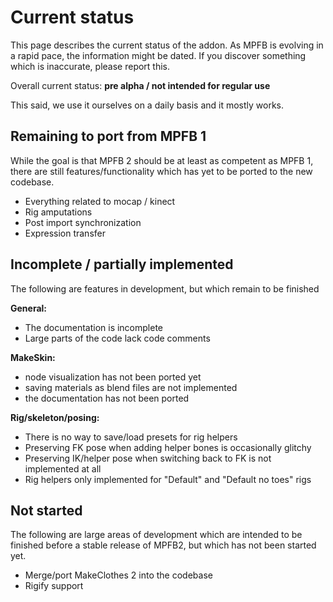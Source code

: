 # Current status

This page describes the current status of the addon. As MPFB is evolving in a rapid pace, the information might be 
dated. If you discover something which is inaccurate, please report this.

Overall current status: **pre alpha / not intended for regular use**

This said, we use it ourselves on a daily basis and it mostly works.

## Remaining to port from MPFB 1

While the goal is that MPFB 2 should be at least as competent as MPFB 1, there are still features/functionality
which has yet to be ported to the new codebase. 

- Everything related to mocap / kinect
- Rig amputations
- Post import synchronization
- Expression transfer

## Incomplete / partially implemented

The following are features in development, but which remain to be finished

**General:**

- The documentation is incomplete
- Large parts of the code lack code comments

**MakeSkin:**

- node visualization has not been ported yet
- saving materials as blend files are not implemented
- the documentation has not been ported

**Rig/skeleton/posing:**

- There is no way to save/load presets for rig helpers
- Preserving FK pose when adding helper bones is occasionally glitchy
- Preserving IK/helper pose when switching back to FK is not implemented at all
- Rig helpers only implemented for "Default" and "Default no toes" rigs

## Not started

The following are large areas of development which are intended to be finished before a stable release of MPFB2,
but which has not been started yet.

- Merge/port MakeClothes 2 into the codebase
- Rigify support
